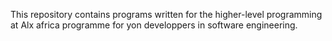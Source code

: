 This repository contains programs written for the higher-level programming  at Alx africa programme for yon developpers in  software engineering.

